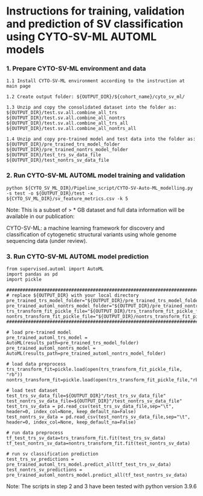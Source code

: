# Instructions for training, validation and prediction of SV classification using CYTO-SV-ML AUTOML models

### 1. Prepare CYTO-SV-ML environment and data
```
1.1 Install CYTO-SV-ML environment according to the instruction at main page

1.2 Create output folder: ${OUTPUT_DIR}/${cohort_name}/cyto_sv_ml/

1.3 Unzip and copy the consolidated dataset into the folder as: 
${OUTPUT_DIR}/test.sv.all.combine_all_trs
${OUTPUT_DIR}/test.sv.all.combine_all_nontrs
${OUTPUT_DIR}/test.sv.all.combine_all_trs_all
${OUTPUT_DIR}/test.sv.all.combine_all_nontrs_all

1.4 Unzip and copy pre-trained model and test data into the folder as:
${OUTPUT_DIR}/pre_trained_trs_model_folder
${OUTPUT_DIR}/pre_trained_nontrs_model_folder
${OUTPUT_DIR}/test_trs_sv_data_file
${OUTPUT_DIR}/test_nontrs_sv_data_file
```

### 2. Run CYTO-SV-ML AUTOML model training and validation
```
python ${CYTO_SV_ML_DIR}/Pipeline_script/CYTO-SV-Auto-ML_modelling.py -s test -o ${OUTPUT_DIR}/test -x  ${CYTO_SV_ML_DIR}/sv_feature_metrics.csv -k 5 
```
Note: This is a subset of > * GB dataset and full data information will be available in our publication:

CYTO-SV-ML: a machine learning framework for discovery and classification of cytogenetic structural variants using whole genome sequencing data (under review).


### 3. Run CYTO-SV-ML AUTOML model prediction
 
```
from supervised.automl import AutoML
import pandas as pd
import pickle

#######################################################################################################################
# replace ${OUTPUT_DIR} with your local directory
pre_trained_trs_model_folder="${OUTPUT_DIR}/pre_trained_trs_model_folder"
pre_trained_automl_nontrs_model_folder="${OUTPUT_DIR}/pre_trained_nontrs_model_folder"
trs_transform_fit_pickle_file="${OUTPUT_DIR}/trs_transform_fit_pickle_file"
nontrs_transform_fit_pickle_file="${OUTPUT_DIR}/nontrs_transform_fit_pickle_file"
#######################################################################################################################

# load pre-trained model
pre_trained_automl_trs_model = AutoML(results_path=pre_trained_trs_model_folder)
pre_trained_automl_nontrs_model = AutoML(results_path=pre_trained_automl_nontrs_model_folder)

# load data preprocess
trs_transform_fit=pickle.load(open(trs_transform_fit_pickle_file, "rb"))
nontrs_transform_fit=pickle.load(open(trs_transform_fit_pickle_file,"rb"))

# load test dataset
test_trs_sv_data_file=${OUTPUT_DIR}"/test_trs_sv_data_file"
test_nontrs_sv_data_file=${OUTPUT_DIR}"/test_nontrs_sv_data_file"
test_trs_sv_data = pd.read_csv(test_trs_sv_data_file,sep="\t", header=0, index_col=None, keep_default_na=False)
test_nontrs_sv_data = pd.read_csv(test_nontrs_sv_data_file,sep="\t", header=0, index_col=None, keep_default_na=False)

# run data preprocess 
tf_test_trs_sv_data=trs_transform_fit.fit(test_trs_sv_data)
tf_test_nontrs_sv_data=nontrs_transform_fit.fit(test_nontrs_sv_data)

# run sv classification prediction
test_trs_sv_predictions = pre_trained_automl_trs_model.predict_all(tf_test_trs_sv_data)
test_nontrs_sv_predictions = pre_trained_automl_nontrs_model.predict_all(tf_test_nontrs_sv_data)
```
Note: The scripts in step 2 and 3 have been tested with python version 3.9.6
